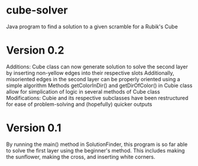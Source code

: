 # cube-solver
Java program to find a solution to a given scramble for a Rubik's Cube

# Version 0.2
Additions:
  Cube class can now generate solution to solve the second layer by inserting non-yellow edges into their respective slots
  Additionally, misoriented edges in the second layer can be properly oriented using a simple algorithm
  Methods getColorInDir() and getDirOfColor() in Cubie class allow for simplication of logic in several methods of Cube class
Modifications:
  Cubie and its respective subclasses have been restructured for ease of problem-solving and (hopefully) quicker outputs
  
# Version 0.1
By running the main() method in SolutionFinder, this program is so far able
to solve the first layer using the beginner's method. This includes making the sunflower,
making the cross, and inserting white corners.
